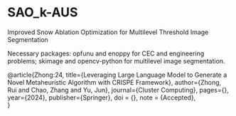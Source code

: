 # SAO_k-AUS
Improved Snow Ablation Optimization for Multilevel Threshold Image Segmentation

Necessary packages: opfunu and enoppy for CEC and engineering problems; 
skimage and opencv-python for multilevel image segmentation.

@article{Zhong:24,
title={Leveraging Large Language Model to Generate a Novel Metaheuristic Algorithm with CRISPE Framework},
author={Zhong, Rui and Chao, Zhang and Yu, Jun},
journal={Cluster Computing},
pages={},
year={2024},
publisher={Springer},
doi = {},
note = {Accepted},  
}
